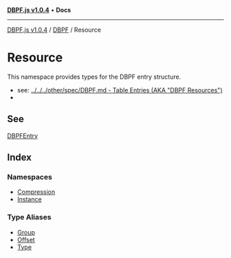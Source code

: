 [**DBPF.js v1.0.4**](../../../README.md) • **Docs**

***

[DBPF.js v1.0.4](../../../README.md) / [DBPF](../../README.md) / Resource

# Resource

This namespace provides types for the DBPF entry structure.
- see: [../../../other/spec/DBPF.md - Table Entries (AKA "DBPF Resources")](../../../other/spec/DBPF.md#table-entries-aka-dbpf-resources)
-

## See

[DBPFEntry](../../classes/DBPFEntry.md)

## Index

### Namespaces

- [Compression](namespaces/Compression/README.md)
- [Instance](namespaces/Instance/README.md)

### Type Aliases

- [Group](type-aliases/Group.md)
- [Offset](type-aliases/Offset.md)
- [Type](type-aliases/Type.md)
